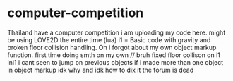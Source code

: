 # computer-competition
Thailand have a computer competition i am uploading my code here. might be using LOVE2D the entire time (lua)
i1 = Basic code with gravity and broken floor collision handling. Oh i forgot about my own object markup function. first time doing smth on my own // bruh fixed floor collison on i1
ini1 i cant seen to jump on previous objects if i made more than one object in object markup idk why and idk how to dix it the forum is dead
